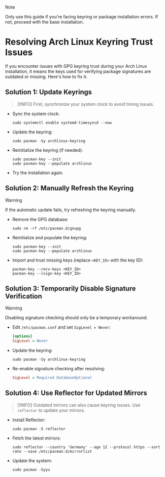 > [!NOTE]
> Only use this guide if you're facing keyring or package installation errors. If not, proceed with the base installation.

# Resolving Arch Linux Keyring Trust Issues

If you encounter issues with GPG keyring trust during your Arch Linux installation, it means the keys used for verifying package signatures are outdated or missing. Here's how to fix it.

## Solution 1: Update Keyrings

> [!INFO]
> First, synchronize your system clock to avoid timing issues.

- Sync the system clock:

  ```shell
  sudo systemctl enable systemd-timesyncd --now
  ```

- Update the keyring:

  ```shell
  sudo pacman -Sy archlinux-keyring
  ```

- Reinitialize the keyring (if needed):

  ```shell
  sudo pacman-key --init
  sudo pacman-key --populate archlinux
  ```

- Try the installation again.

## Solution 2: Manually Refresh the Keyring

> [!WARNING]
> If the automatic update fails, try refreshing the keyring manually.

- Remove the GPG database:

  ```shell
  sudo rm -rf /etc/pacman.d/gnupg
  ```

- Reinitialize and populate the keyring:

  ```shell
  sudo pacman-key --init
  sudo pacman-key --populate archlinux
  ```

- Import and trust missing keys (replace `<KEY_ID>` with the key ID):

  ```shell
  pacman-key --recv-keys <KEY_ID>
  pacman-key --lsign-key <KEY_ID>
  ```

## Solution 3: Temporarily Disable Signature Verification

> [!WARNING]
> Disabling signature checking should only be a temporary workaround.

- Edit `/etc/pacman.conf` and set `SigLevel = Never`:

  ```ini
  [options]
  SigLevel = Never
  ```

- Update the keyring:

  ```shell
  sudo pacman -Sy archlinux-keyring
  ```

- Re-enable signature checking after resolving:

  ```ini
  SigLevel = Required DatabaseOptional
  ```

## Solution 4: Use Reflector for Updated Mirrors

> [!INFO]
> Outdated mirrors can also cause keyring issues. Use `reflector` to update your mirrors.

- Install Reflector:

  ```shell
  sudo pacman -S reflector
  ```

- Fetch the latest mirrors:

  ```shell
  sudo reflector --country 'Germany' --age 12 --protocol https --sort rate --save /etc/pacman.d/mirrorlist
  ```

- Update the system:

  ```shell
  sudo pacman -Syyu
  ```
